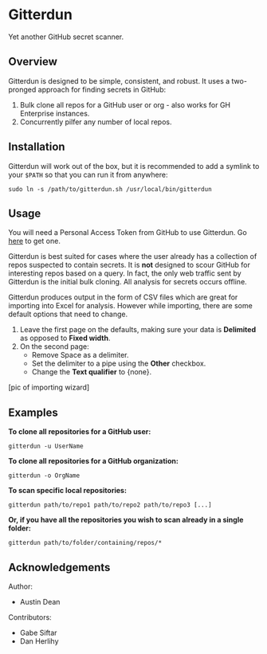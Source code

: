 # Gitterdun
Yet another GitHub secret scanner.

## Overview
Gitterdun is designed to be simple, consistent, and robust. It uses a two-pronged approach for finding secrets in GitHub:
1. Bulk clone all repos for a GitHub user or org - also works for GH Enterprise instances.
2. Concurrently pilfer any number of local repos.

## Installation
Gitterdun will work out of the box, but it is recommended to add a symlink to your `$PATH` so that you can run it from anywhere:

    sudo ln -s /path/to/gitterdun.sh /usr/local/bin/gitterdun

## Usage
You will need a Personal Access Token from GitHub to use Gitterdun. Go [here](https://github.com/settings/tokens) to get one.

Gitterdun is best suited for cases where the user already has a collection of repos suspected to contain secrets. It is **not** designed to scour GitHub for interesting repos based on a query. In fact, the only web traffic sent by Gitterdun is the initial bulk cloning. All analysis for secrets occurs offline.

Gitterdun produces output in the form of CSV files which are great for importing into Excel for analysis. However while importing, there are some default options that need to change.
1. Leave the first page on the defaults, making sure your data is **Delimited** as opposed to **Fixed width**.
2. On the second page:
    * Remove Space as a delimiter.
    * Set the delimiter to a pipe using the **Other** checkbox.
    * Change the **Text qualifier** to {none}.

[pic of importing wizard]

## Examples
**To clone all repositories for a GitHub user:**

	gitterdun -u UserName

**To clone all repositories for a GitHub organization:**

	gitterdun -o OrgName

**To scan specific local repositories:**

	gitterdun path/to/repo1 path/to/repo2 path/to/repo3 [...]

**Or, if you have all the repositories you wish to scan already in a single folder:**

	gitterdun path/to/folder/containing/repos/*

## Acknowledgements

Author:
* Austin Dean

Contributors:
* Gabe Siftar
* Dan Herlihy
